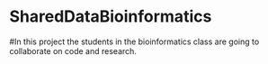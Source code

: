 # SharedDataBioinformatics

#In this project the students in the bioinformatics class are going to collaborate on code and research. 